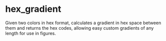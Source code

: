 # hex_gradient
Given two colors in hex format, calculates a gradient in hex space between them and returns the hex codes, allowing easy custom gradients of any length for use in figures.
